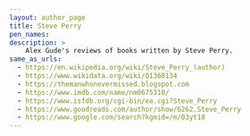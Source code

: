 ```yaml
---
layout: author_page
title: Steve Perry
pen_names:
description: >
    Alex Gude's reviews of books written by Steve Perry.
same_as_urls:
  - https://en.wikipedia.org/wiki/Steve_Perry_(author)
  - https://www.wikidata.org/wiki/Q1368134
  - https://themanwhonevermissed.blogspot.com
  - https://www.imdb.com/name/nm0675310/
  - https://www.isfdb.org/cgi-bin/ea.cgi?Steve_Perry
  - https://www.goodreads.com/author/show/6262.Steve_Perry
  - https://www.google.com/search?kgmid=/m/03yt18
---
```

